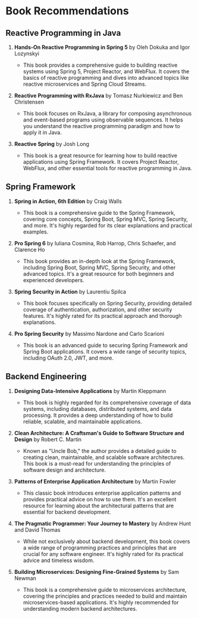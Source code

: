 
# Book Recommendations

## Reactive Programming in Java

1. **Hands-On Reactive Programming in Spring 5** by Oleh Dokuka and Igor Lozynskyi
   - This book provides a comprehensive guide to building reactive systems using Spring 5, Project Reactor, and WebFlux. It covers the basics of reactive programming and dives into advanced topics like reactive microservices and Spring Cloud Streams.

2. **Reactive Programming with RxJava** by Tomasz Nurkiewicz and Ben Christensen
   - This book focuses on RxJava, a library for composing asynchronous and event-based programs using observable sequences. It helps you understand the reactive programming paradigm and how to apply it in Java.

3. **Reactive Spring** by Josh Long
   - This book is a great resource for learning how to build reactive applications using Spring Framework. It covers Project Reactor, WebFlux, and other essential tools for reactive programming in Java.

## Spring Framework

1. **Spring in Action, 6th Edition** by Craig Walls
   - This book is a comprehensive guide to the Spring Framework, covering core concepts, Spring Boot, Spring MVC, Spring Security, and more. It's highly regarded for its clear explanations and practical examples.

2. **Pro Spring 6** by Iuliana Cosmina, Rob Harrop, Chris Schaefer, and Clarence Ho
   - This book provides an in-depth look at the Spring Framework, including Spring Boot, Spring MVC, Spring Security, and other advanced topics. It's a great resource for both beginners and experienced developers.

3. **Spring Security in Action** by Laurentiu Spilca
   - This book focuses specifically on Spring Security, providing detailed coverage of authentication, authorization, and other security features. It's highly rated for its practical approach and thorough explanations.

4. **Pro Spring Security** by Massimo Nardone and Carlo Scarioni
   - This book is an advanced guide to securing Spring Framework and Spring Boot applications. It covers a wide range of security topics, including OAuth 2.0, JWT, and more.

## Backend Engineering

1. **Designing Data-Intensive Applications** by Martin Kleppmann
   - This book is highly regarded for its comprehensive coverage of data systems, including databases, distributed systems, and data processing. It provides a deep understanding of how to build reliable, scalable, and maintainable applications.

2. **Clean Architecture: A Craftsman's Guide to Software Structure and Design** by Robert C. Martin
   - Known as "Uncle Bob," the author provides a detailed guide to creating clean, maintainable, and scalable software architectures. This book is a must-read for understanding the principles of software design and architecture.

3. **Patterns of Enterprise Application Architecture** by Martin Fowler
   - This classic book introduces enterprise application patterns and provides practical advice on how to use them. It's an excellent resource for learning about the architectural patterns that are essential for backend development.

4. **The Pragmatic Programmer: Your Journey to Mastery** by Andrew Hunt and David Thomas
   - While not exclusively about backend development, this book covers a wide range of programming practices and principles that are crucial for any software engineer. It's highly rated for its practical advice and timeless wisdom.

5. **Building Microservices: Designing Fine-Grained Systems** by Sam Newman
   - This book is a comprehensive guide to microservices architecture, covering the principles and practices needed to build and maintain microservices-based applications. It's highly recommended for understanding modern backend architectures.
